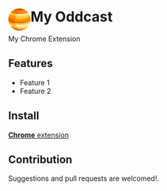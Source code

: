 # <img src="public/icons/icon_48.png" width="45" align="left"> My Oddcast

My Chrome Extension

## Features

- Feature 1
- Feature 2

## Install

[**Chrome** extension]() <!-- TODO: Add chrome extension link inside parenthesis -->

## Contribution

Suggestions and pull requests are welcomed!.

